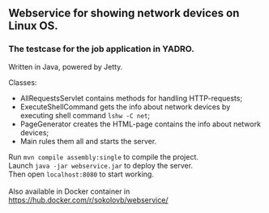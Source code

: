 ## Webservice for showing network devices on Linux OS.
### The testcase for the job application in YADRO. 
Written in Java, powered by Jetty.


Classes:
- AllRequestsServlet contains methods for handling HTTP-requests;
- ExecuteShellCommand gets the info about network devices by executing shell command <code>lshw -C net</code>;
- PageGenerator creates the HTML-page contains the info about network devices;
- Main rules them all and starts the server.

Run <code>mvn compile assembly:single</code> to compile the project.<br>
Launch <code>java -jar webservice.jar</code> to deploy the server.<br>
Then open <code>localhost:8080</code> to start working.<br><br>
Also available in Docker container in https://hub.docker.com/r/sokolovb/webservice/
